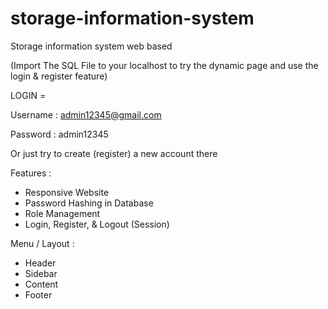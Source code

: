 # storage-information-system
Storage information system web based

(Import The SQL File to your localhost to try the dynamic page and use the login & register feature)

LOGIN =

Username : admin12345@gmail.com

Password : admin12345

Or just try to create (register) a new account there

Features :

- Responsive Website
- Password Hashing in Database
- Role Management
- Login, Register, & Logout (Session)

Menu / Layout :

- Header
- Sidebar
- Content
- Footer
